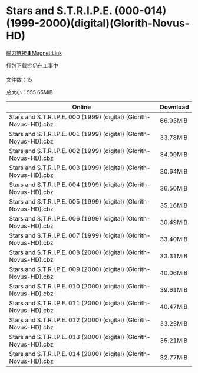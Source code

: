 # Stars and S.T.R.I.P.E. (000-014)(1999-2000)(digital)(Glorith-Novus-HD)

[磁力链接⬇Magnet Link](magnet:?xt=urn:btih:3ecb9c4908229ebb824e2cca50aa73059b71aa42&dn=Stars%20and%20S.T.R.I.P.E.%20%28000-014%29%281999-2000%29%28digital%29%28Glorith-Novus-HD%29)

打包下载📦仍在工事中

文件数：15

总大小：555.65MiB

Online | Download
--- | ---
Stars and S.T.R.I.P.E. 000 (1999) (digital) (Glorith-Novus-HD).cbz | 66.93MiB
Stars and S.T.R.I.P.E. 001 (1999) (digital) (Glorith-Novus-HD).cbz | 33.78MiB
Stars and S.T.R.I.P.E. 002 (1999) (digital) (Glorith-Novus-HD).cbz | 34.09MiB
Stars and S.T.R.I.P.E. 003 (1999) (digital) (Glorith-Novus-HD).cbz | 30.64MiB
Stars and S.T.R.I.P.E. 004 (1999) (digital) (Glorith-Novus-HD).cbz | 36.50MiB
Stars and S.T.R.I.P.E. 005 (1999) (digital) (Glorith-Novus-HD).cbz | 35.16MiB
Stars and S.T.R.I.P.E. 006 (1999) (digital) (Glorith-Novus-HD).cbz | 30.49MiB
Stars and S.T.R.I.P.E. 007 (1999) (digital) (Glorith-Novus-HD).cbz | 33.40MiB
Stars and S.T.R.I.P.E. 008 (2000) (digital) (Glorith-Novus-HD).cbz | 33.31MiB
Stars and S.T.R.I.P.E. 009 (2000) (digital) (Glorith-Novus-HD).cbz | 40.06MiB
Stars and S.T.R.I.P.E. 010 (2000) (digital) (Glorith-Novus-HD).cbz | 39.61MiB
Stars and S.T.R.I.P.E. 011 (2000) (digital) (Glorith-Novus-HD).cbz | 40.47MiB
Stars and S.T.R.I.P.E. 012 (2000) (digital) (Glorith-Novus-HD).cbz | 33.23MiB
Stars and S.T.R.I.P.E. 013 (2000) (digital) (Glorith-Novus-HD).cbz | 35.21MiB
Stars and S.T.R.I.P.E. 014 (2000) (digital) (Glorith-Novus-HD).cbz | 32.77MiB